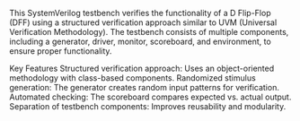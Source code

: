 This SystemVerilog testbench verifies the functionality of a D Flip-Flop (DFF) using a structured verification approach similar to UVM (Universal Verification Methodology). The testbench consists of multiple components, including a generator, driver, monitor, scoreboard, and environment, to ensure proper functionality.

Key Features
Structured verification approach: Uses an object-oriented methodology with class-based components.
Randomized stimulus generation: The generator creates random input patterns for verification.
Automated checking: The scoreboard compares expected vs. actual output.
Separation of testbench components: Improves reusability and modularity.
